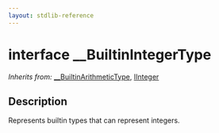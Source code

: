 ```yaml
---
layout: stdlib-reference
---
```


# interface \_\_BuiltinIntegerType

*Inherits from:* [\_\_BuiltinArithmeticType](/stdlib-reference/interfaces/0_builtinarithmetictype-029j/index), [IInteger](/stdlib-reference/interfaces/iinteger-01/index)

## Description

Represents builtin types that can represent integers.


